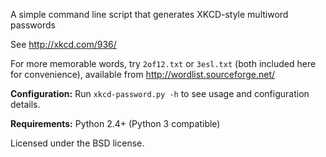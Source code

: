 A simple command line script that generates XKCD-style multiword passwords

See http://xkcd.com/936/

For more memorable words, try `2of12.txt` or `3esl.txt` (both included here for convenience), available from http://wordlist.sourceforge.net/

**Configuration:** Run `xkcd-password.py -h` to see usage and configuration details.

**Requirements:** Python 2.4+ (Python 3 compatible)

Licensed under the BSD license.
